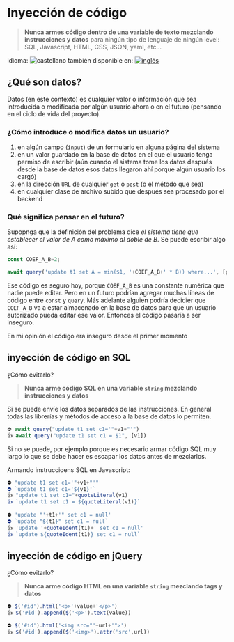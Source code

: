 <!--multilang v0 es:inyeccion-codigo.md en:codeInjection.md -->

<!--lang:es-->

# Inyección de código

> **Nunca armes código dentro de una variable de texto mezclando instrucciones y datos** para ningún tipo de lenguaje de ningún level: SQL, Javascript, HTML, CSS, JSON, yaml, etc...

<!--lang:en--]

# Code injection

> **Never, build ANY code by adding strings that contents data with strings that content code** of any language at any level: SQL, Javascript, HTML, CSS, JSON, yaml, etc...

[!--lang:*-->

<!--multilang buttons-->

idioma: ![castellano](https://raw.githubusercontent.com/codenautas/multilang/master/img/lang-es.png)
también disponible en:
[![inglés](https://raw.githubusercontent.com/codenautas/multilang/master/img/lang-en.png)](codeInjection.md)


<!--lang:es-->

## ¿Qué son datos?

<!--lang:en--]

## What is data?

[!--lang:es-->

Datos (en este contexto) es cualquier valor o información que sea introducida o modificada por algún usuario ahora o en el futuro (pensando en el ciclo de vida del proyecto).

<!--lang:en--]

Data is any value that is introduced or edited by the user now or in the future (thinking in the life cycle of the project).

[!--lang:es-->

### ¿Cómo introduce o modifica datos un usuario?

<!--lang:en--]

### How a user introuce or edit data?

[!--lang:es-->
  1. en algún campo (`input`) de un formulario en alguna página del sistema
  2. en un valor guardado en la base de datos en el que el usuario tenga permiso de escribir 
     (aún cuando el sistema tome los datos después desde la base de datos esos datos llegaron ahí porque algún usuario los cargó)
  3. en la dirección `URL` de cualquier `get` o `post` (o el método que sea)
  4. en cualquier clase de archivo subido que después sea procesado por el backend

<!--lang:en--]

  1. In a `input` field in a web page 
  2. In a value stored in the database when it has writes to write. 
  3. In a `URL` that get, post data to the backend (may be delete or any of the http methods)
  4. In any kind of files uploaded to the backend and then proccesed by it

[!--lang:es-->

### Qué significa pensar en el futuro?

<!--lang:en--]

### What means thinking in the future?

[!--lang:es-->

Supopnga que la definición del problema dice 
*el sistema tiene que establecer el valor de A como máximo al doble de B*. Se puede escribir algo así:

<!--lang:en--]

Supouse that the definition of the problem says 
*the system must set a maximum to A which is twice that of B*. You can write this:

[!--lang:*-->

```js
const COEF_A_B=2;

await query('update t1 set A = min($1, '+COEF_A_B+' * B)) where...', [params.requested_a]);
```

<!--lang:es-->

Ese código es seguro hoy, porque `COEF_A_B` es una constante numérica que nadie puede editar.
Pero en un futuro podrían agregar muchas líneas de código entre `const` y `query`.
Más adelante alguien podría decidier que `COEF_A_B` va a estar almacenado en la base de datos 
para que un usuario autorizado pueda editar ese valor. 
Entonces el código pasaría a ser inseguro. 

En mi opinión el código era inseguro desde el primer momento

<!--lang:en--]

That is safe today, because `COEF_A_B` is a numeric constant that the user cannot edit. 
But int the future many lines could be added between `const` and `query`. 
Later someone can decide that `COEF_A_B` may be stored in the database and edited by a manager. 
Then the code becomes unsafe. 

In my opinion the code was unsafe from the beginning.

[!--lang:es-->

## inyección de código en SQL

<!--lang:en--]

## code injection in SQL

[!--lang:es-->

¿Cómo evitarlo?

> **Nunca arme código SQL en una variable `string` mezclando instrucciones y datos**

<!--lang:en--]

How to avoid it?

> **Never, build SQL code by adding strings that contents data**

[!--lang:es-->

Si se puede envíe los datos separados de las instrucciones. 
En general todas las librerías y métodos de acceso a la base de datos lo permiten. 

<!--lang:en--]

If you can, send the data separately.

[!--lang:*-->

```js
⛔ await query("update t1 set c1='"+v1+"'") 
👍 await query("update t1 set c1 = $1", [v1])
```

<!--lang:es-->

Si no se puede, por ejemplo porque es necesario armar código SQL muy largo lo que se debe hacer es escapar los datos antes de mezclarlos.

<!--lang:en--]

If you can't send the data separately, i.e. you need to build a large sql programmatically quote the data.

[!--lang:es-->

Armando instruccioens SQL en Javascript:

<!--lang:en--]

Building it in Javascript:

[!--lang:*-->

```js
⛔ "update t1 set c1='"+v1+"'" 
⛔ `update t1 set c1='${v1}'`
👍 "update t1 set c1="+quoteLiteral(v1)
👍 `update t1 set c1 = ${quoteLiteral(v1)}`
  
⛔ 'update "'+t1+'" set c1 = null'
⛔ `update "${t1}" set c1 = null`
👍 'update '+quoteIdent(t1)+' set c1 = null'
👍 `update ${quoteIdent(t1)} set c1 = null`
```

<!--lang:es-->

## inyección de código en jQuery

<!--lang:en--]

## code injection in jQuery

[!--lang:es-->

¿Cómo evitarlo?

> **Nunca arme código HTML en una variable `string` mezclando tags y datos**

<!--lang:en--]

How to avoid it?

> **Never, build HTML code by adding strings that contents data**

[!--lang:*-->

```js
⛔ $('#id').html('<p>'+value+'</p>')
👍 $('#id').append($('<p>').text(value))

⛔ $('#id').html('<img src="'+url+'">')
👍 $('#id').append($('<img>').attr('src',url))
```